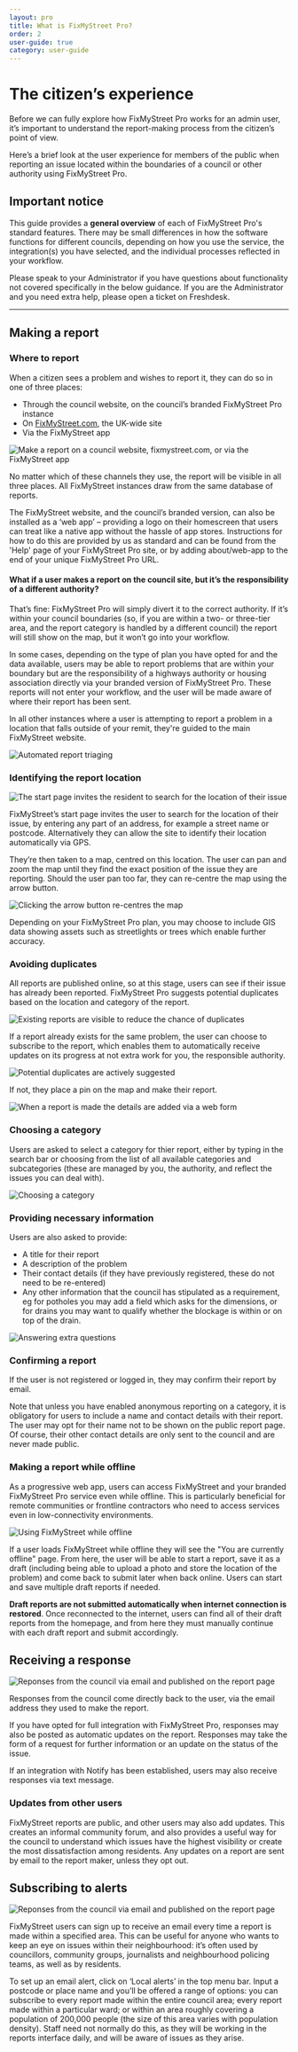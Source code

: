 ```yaml
---
layout: pro
title: What is FixMyStreet Pro?
order: 2
user-guide: true
category: user-guide
---
```


# The citizen’s experience

Before we can fully explore how FixMyStreet Pro works for an admin user, it’s important to understand
the report-making process from the citizen’s point of view.

Here’s a brief look at the user experience for members of the public when reporting an issue located within the
boundaries of a council or other authority using FixMyStreet Pro.

## Important notice

This guide provides a **general overview** of each of FixMyStreet Pro's standard features. There may be small differences in how the software functions for different councils, depending on how you use the service, the integration(s) you have selected, and the individual processes reflected in your workflow.

Please speak to your Administrator if you have questions about functionality not covered specifically in the below guidance. If you are the Administrator and you need extra help, please open a ticket on Freshdesk.

***

## Making a report

### Where to report
When a citizen sees a problem and wishes to report it, they can do so in one of three places:

- Through the council website, on the council’s branded FixMyStreet Pro instance
- On [FixMyStreet.com](https://www.fixmystreet.com), the UK-wide site
- Via the FixMyStreet app

<img alt="Make a report on a council website, fixmystreet.com, or via the FixMyStreet app" src="/assets/img/pro-user-guide/all-the-sites.png" />

No matter which of these channels they use, the report will be visible in all three places. All
FixMyStreet instances draw from the same database of reports.

The FixMyStreet website, and the council’s branded version, can also be
installed as a ‘web app’ – providing a logo on their homescreen that users can
treat like a native app without the hassle of app stores. Instructions for how to do this are provided by us as standard and can be found from the 'Help' page of your FixMyStreet Pro site, or by adding about/web-app to the end of your unique FixMyStreet Pro URL.

<div class="boxout" markdown="1">

<h4 class="boxout__title">What if a user makes a report on the council site, but it’s the responsibility of a different authority?</h4>

That’s fine: FixMyStreet Pro will simply divert it to the correct authority. If it’s within your council boundaries (so, if you are within a two- or three-tier area, and the report category is handled by a different council) the report will still show on the map, but it won’t go into your workflow.

In some cases, depending on the type of plan you have opted for and the data available, users may be able to report problems that are within your boundary but are the responsibility of a highways authority or housing association directly via your branded version of FixMyStreet Pro. These reports will not enter your workflow, and the user will be made aware of where their report has been sent.

In all other instances where a user is attempting to report a problem in a location that falls outside of your remit, they're guided to the main FixMyStreet website.

<img alt="Automated report triaging" src="/assets/img/pro-user-guide/Red-routes-automated-triaging.png" />

</div>

### Identifying the report location 

<img alt="The start page invites the resident to search for the location of their issue" src="/assets/img/pro-user-guide/home.png" class="admin-screenshot" />

FixMyStreet’s start page invites the user to search for the location of their issue, by entering any part of an address, for example a street name or postcode. Alternatively they can allow the site to identify their location automatically via GPS.

They’re then taken to a map, centred on this location. The user can pan and zoom the map until they find the exact position of the issue they are reporting. Should the user pan too far, they can re-centre the map using the arrow button.

<img alt="Clicking the arrow button re-centres the map" src="/assets/img/pro-user-guide/re-centre-the-map.png" class="admin-screenshot" />

Depending on your FixMyStreet Pro plan, you may choose to include GIS data showing assets such as streetlights or trees which enable further accuracy.

### Avoiding duplicates

All reports are published online, so at this stage, users can see if their issue has already been reported. FixMyStreet Pro suggests potential duplicates based on the location and category of the report.

<img alt="Existing reports are visible to reduce the chance of duplicates" src="/assets/img/pro-user-guide/making-report-duplicates.png"  class="admin-screenshot"/>

If a report already exists for the same problem, the user can choose to subscribe to the report, which enables them to automatically receive updates on its progress at not extra work for you, the responsible authority.

<img alt="Potential duplicates are actively suggested" src="/assets/img/pro-user-guide/Duplicate-reports.png"  class="admin-screenshot"/>

If not, they place a pin on the map and make their report.

<img alt="When a report is made the details are added via a web form" src="/assets/img/pro-user-guide/making-report.png" class="admin-screenshot" />

### Choosing a category

Users are asked to select a category for thier report, either by typing in the search bar or choosing from the list of all available categories and subcategories (these are managed by you, the authority, and reflect the issues you can deal with).

<img alt="Choosing a category" src="/assets/img/pro-user-guide/choosing-a-category.png" class="admin-screenshot" />

### Providing necessary information

Users are also asked to provide:
- A title for their report
- A description of the problem
- Their contact details (if they have previously registered, these do not need to be
    re-entered)
- Any other information that the council has stipulated as a requirement, eg for potholes
    you may add a field which asks for the dimensions, or for drains you may want to qualify whether the blockage is within or on top of the drain.

<img alt="Answering extra questions" src="/assets/img/pro-user-guide/extra-questions-example.png" class="admin-screenshot" />

### Confirming a report

If the user is not registered or logged in, they may confirm their report by email.

Note that unless you have enabled anonymous reporting on a category, it is obligatory for users to include a name and contact details with their report. The user may opt for their name not to be shown on the public report page. Of course, their other contact details are only sent to the council and are never made public.

### Making a report while offline

As a progressive web app, users can access FixMyStreet and your branded FixMyStreet Pro service even while offline. This is particularly beneficial for remote communities or frontline contractors who need to access services even in low-connectivity environments.

<img alt="Using FixMyStreet while offline" src="/assets/img/pro-user-guide/Offline-reporting.jpg" class="admin-screenshot" />

If a user loads FixMyStreet while offline they will see the "You are currently offline" page. From here, the user will be able to start a report, save it as a draft (including being able to upload a photo and store the location of the problem) and come back to submit later when back online. Users can start and save multiple draft reports if needed.

<strong>Draft reports are not submitted automatically when internet connection is restored</strong>. Once reconnected to the internet, users can find all of their draft reports from the homepage, and from here they must manually continue with each draft report and submit accordingly.

## Receiving a response

<img alt="Reponses from the council via email and published on the report page" src="/assets/img/pro-user-guide/report-response.png" class="admin-screenshot" />

Responses from the council come directly back to the user, via the email address they used to
make the report.

If you have opted for full integration with FixMyStreet Pro, responses
may also be posted as automatic updates on the report. Responses may take the form of a request
for further information or an update on the status of the issue.

If an integration with Notify has been established, users may also receive responses via text message.

### Updates from other users

FixMyStreet reports are public, and other users may also add updates. This creates an informal
community forum, and also provides a useful way for the council to understand which issues have
the highest visibility or create the most dissatisfaction among residents. Any updates on a report
are sent by email to the report maker, unless they opt out.

## Subscribing to alerts

<img alt="Reponses from the council via email and published on the report page" src="/assets/img/pro-user-guide/local-alerts.png" class="admin-screenshot" />

FixMyStreet users can sign up to receive an email every time a report is made within a specified
area. This can be useful for anyone who wants to keep an eye on issues within their
neighbourhood: it’s often used by councillors, community groups, journalists and neighbourhood
policing teams, as well as by residents.

To set up an email alert, click on ‘Local alerts’ in the top menu bar. Input a postcode or place name
and you’ll be offered a range of options: you can subscribe to every report made within the entire
council area; every report made within a particular ward; or within an area roughly covering a
population of 200,000 people (the size of this area varies with population density).
Staff need not normally do this, as they will be working in the reports interface daily, and will be
aware of issues as they arise.
